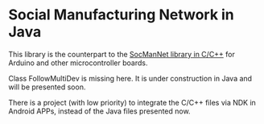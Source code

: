 # Social Manufacturing Network in Java
This library is the counterpart to the [SocManNet library in C/C++](https://github.com/RobertPatzke/homeautomation/tree/developer/libraries/SocManNet) for Arduino and other microcontroller boards.

Class FollowMultiDev is missing here. It is under construction in Java and will be presented soon.

There is a project (with low priority) to integrate the C/C++ files via NDK in Android APPs, instead of the Java files presented now.
